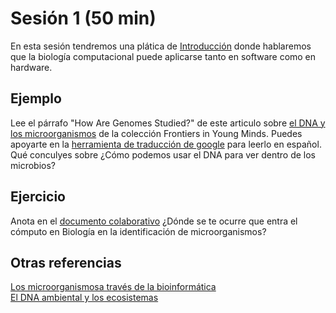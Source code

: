# Sesión 1   (50 min)

En esta sesión tendremos una plática de [Introducción](https://www.dropbox.com/s/706vwqg8oqzvcxk/Bioinform%C3%A1tica_Filogenias_CIMAT.pptx?dl=0) donde hablaremos que la biología computacional puede aplicarse tanto en software como en hardware.   

## Ejemplo   
Lee el párrafo "How Are Genomes Studied?" de  este articulo sobre [el DNA y los microorganismos](https://kids.frontiersin.org/articles/10.3389/frym.2022.716911) de la colección Frontiers in Young Minds. Puedes apoyarte en la [herramienta de traducción de google](https://translate.google.com/?hl=es) para leerlo en español. 
Qué conculyes sobre ¿Cómo podemos usar el DNA para ver dentro de los microbios?    
  
## Ejercicio   
Anota en el [documento colaborativo](https://etherpad.wikimedia.org/p/CIMAT2024) ¿Dónde se te ocurre que entra el cómputo en Biología en la identificación de microorganismos?   

## Otras referencias   
[Los microorganismosa través de la bioinformática ](https://github.com/nselem/tcj-cimat2022/blob/master/files/Difusion_20211001_boletin93_Morelia_NellySelem.pdf)  
[El DNA ambiental y los ecosistemas](https://kids.frontiersin.org/articles/10.3389/frym.2019.00150)  

  
